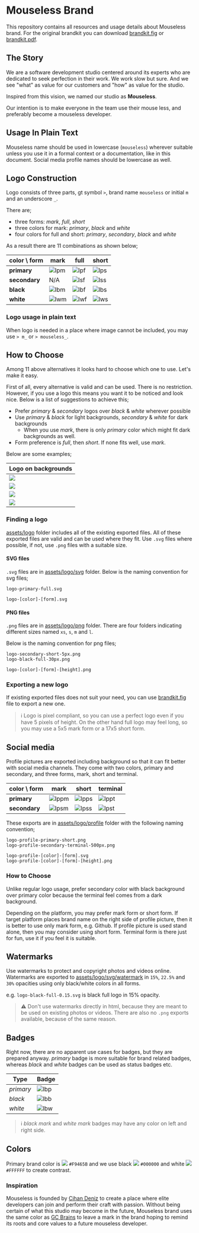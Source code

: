 # Mouseless Brand

This repository contains all resources and usage details about Mouseless brand.
For the original brandkit you can download [brandkit.fig](./brandkit.fig) or
[brandkit.pdf](./brandkit.pdf).

## The Story

We are a software development studio centered around its experts who are
dedicated to seek perfection in their work. We work slow but sure. And we see
"what" as value for our customers and "how" as value for the studio.

Inspired from this vision, we named our studio as __Mouseless__.

Our intention is to make everyone in the team use their mouse less, and
preferably become a mouseless developer.

## Usage In Plain Text

Mouseless name should be used in lowercase (`mouseless`) wherever suitable
unless you use it in a formal context or a documentation, like in this
document. Social media profile names should be lowercase as well.

## Logo Construction

Logo consists of three parts, gt symbol `>`, brand name `mouseless` or initial
`m` and an underscore `_`.

There are;

- three forms: _mark_, _full_, _short_
- three colors for mark: _primary_, _black_ and _white_
- four colors for full and short: _primary_, _secondary_, _black_ and _white_

As a result there are 11 combinations as shown below;

| color \ form  | mark     | full     | short    |
| ---           | ---      | ---      | ---      |
| __primary__   | ![lpm][] | ![lpf][] | ![lps][] |
| __secondary__ | N/A      | ![lsf][] | ![lss][] |
| __black__     | ![lbm][] | ![lbf][] | ![lbs][] |
| __white__     | ![lwm][] | ![lwf][] | ![lws][] |

### Logo usage in plain text

When logo is needed in a place where image cannot be included, you may use
`> m_` or `> mouseless_`.

## How to Choose

Among 11 above alternatives it looks hard to choose which one to use. Let's
make it easy.

First of all, every alternative is valid and can be used. There is no
restriction. However, if you use a logo this means you want it to be noticed
and look nice. Below is a list of suggestions to achieve this;

- Prefer _primary_ & _secondary_ logos over _black_ & _white_ wherever possible
- Use _primary_ & _black_ for light backgrounds, _secondary_ & _white_ for dark
  backgrounds
  - When you use _mark_, there is only _primary_ color which might fit dark
    backgrounds as well.
- Form preference is _full_, then _short_. If none fits well, use _mark_.

Below are some examples;

| Logo on backgrounds                 |
| ---                                 |
| ![](./.files/primary-on-light.png)  |
| ![](./.files/secondary-on-dark.png) |
| ![](./.files/black-on-light.png)    |
| ![](./.files/white-on-dark.png)     |

### Finding a logo

[assets/logo](./assets/logo) folder includes all of the existing exported
files. All of these exported files are valid and can be used where they fit.
Use `.svg` files where possible, if not, use `.png` files with a suitable size.

#### SVG files

`.svg` files are in [assets/logo/svg](./assets/logo/svg) folder. Below is the
naming convention for svg files;

```
logo-primary-full.svg

logo-[color]-[form].svg
```

#### PNG files

`.png` files are in [assets/logo/png](./assets/logo/png) folder. There are four
folders indicating different sizes named `xs`, `s`, `m` and `l`.

Below is the naming convention for png files;

```
logo-secondary-short-5px.png
logo-black-full-30px.png

logo-[color]-[form]-[height].png
```

### Exporting a new logo

If existing exported files does not suit your need, you can use
[brandkit.fig](./brandkit.fig) file to export a new one.

> ℹ️  Logo is pixel compliant, so you can use a perfect logo even if you have 5
> pixels of height. On the other hand full logo may feel long, so you may use a
> 5x5 mark form or a 17x5 short form.

## Social media

Profile pictures are exported including background so that it can fit better
with social media channels. They come with two colors, primary and secondary,
and three forms, mark, short and terminal.

| color \ form  | mark      | short     | terminal  |
| ---           | ---       | ---       | ---       |
| __primary__   | ![lppm][] | ![lpps][] | ![lppt][] |
| __secondary__ | ![lpsm][] | ![lpss][] | ![lpst][] |

These exports are in [assets/logo/profile](./assets/logo/profile) folder with
the following naming convention;

```
logo-profile-primary-short.png
logo-profile-secondary-terminal-500px.png

logo-profile-[color]-[form].svg
logo-profile-[color]-[form]-[height].png
```

### How to Choose

Unlike regular logo usage, prefer secondary color with black background over
primary color because the terminal feel comes from a dark background.

Depending on the platform, you may prefer mark form or short form. If target
platform places brand name on the right side of profile picture, then it is
better to use only mark form, e.g. Github. If profile picture is used stand
alone, then you may consider using short form. Terminal form is there just for
fun, use it if you feel it is suitable.

## Watermarks

Use watermarks to protect and copyright photos and videos online. Watermarks
are exported to [assets/logo/svg/watermark](./assets/logo/svg/watermark) in
`15%`, `22.5%` and `30%` opacities using only black/white colors in all
forms.

e.g. `logo-black-full-0.15.svg` is black full logo in 15% opacity.

> ⚠️  Don't use watermarks directly in html, because they are meant to be used
> on existing photos or videos. There are also no `.png` exports available,
> because of the same reason.

## Badges

Right now, there are no apparent use cases for badges, but they are prepared
anyway. _primary_ badge is more suitable for brand related badges, whereas
_black_ and _white_ badges can be used as status badges etc.

| Type      | Badge    |
| ---       | ---      |
| _primary_ | ![lbp][] |
| _black_   | ![lbb][] |
| _white_   | ![lbw][] |

> ℹ️  _black mark_ and _white mark_ badges may have any color on left and right
> side.
## Colors

Primary brand color is ![](https://via.placeholder.com/20/F9465B/000000?text=+)
`#F9465B` and we use black
![](https://via.placeholder.com/20/000000/000000?text=+) `#000000` and white
![](https://via.placeholder.com/20/FFFFFF/000000?text=+) `#FFFFFF` to create
contrast.

### Inspiration

Mouseless is founded by [Cihan Deniz](https://github.com/cihandeniz) to create
a place where elite developers can join and perform their craft with passion.
Without being certain of what this studio may become in the future, Mouseless
brand uses the same color as [GC
Brains](https://github.com/gcbrains/brand#colors) to leave a mark in the brand
hoping to remind its roots and core values to a future mouseless developer.

[lpm]: ./assets/logo/png/s/logo-primary-mark-30px.png
[lpf]: ./assets/logo/png/s/logo-primary-full-30px.png
[lps]: ./assets/logo/png/s/logo-primary-short-30px.png
[lsf]: ./assets/logo/png/s/logo-secondary-full-30px.png
[lss]: ./assets/logo/png/s/logo-secondary-short-30px.png
[lbm]: ./assets/logo/png/s/logo-black-mark-30px.png
[lbf]: ./assets/logo/png/s/logo-black-full-30px.png
[lbs]: ./assets/logo/png/s/logo-black-short-30px.png
[lwm]: ./assets/logo/png/s/logo-white-mark-30px.png
[lwf]: ./assets/logo/png/s/logo-white-full-30px.png
[lws]: ./assets/logo/png/s/logo-white-short-30px.png
[lppm]: ./assets/logo/profile/logo-profile-primary-mark-30px.png
[lpps]: ./assets/logo/profile/logo-profile-primary-short-30px.png
[lppt]: ./assets/logo/profile/logo-profile-primary-terminal-30px.png
[lpsm]: ./assets/logo/profile/logo-profile-secondary-mark-30px.png
[lpss]: ./assets/logo/profile/logo-profile-secondary-short-30px.png
[lpst]: ./assets/logo/profile/logo-profile-secondary-terminal-30px.png

[lbp]: ...
[lbb]: ...
[lbw]: ...
